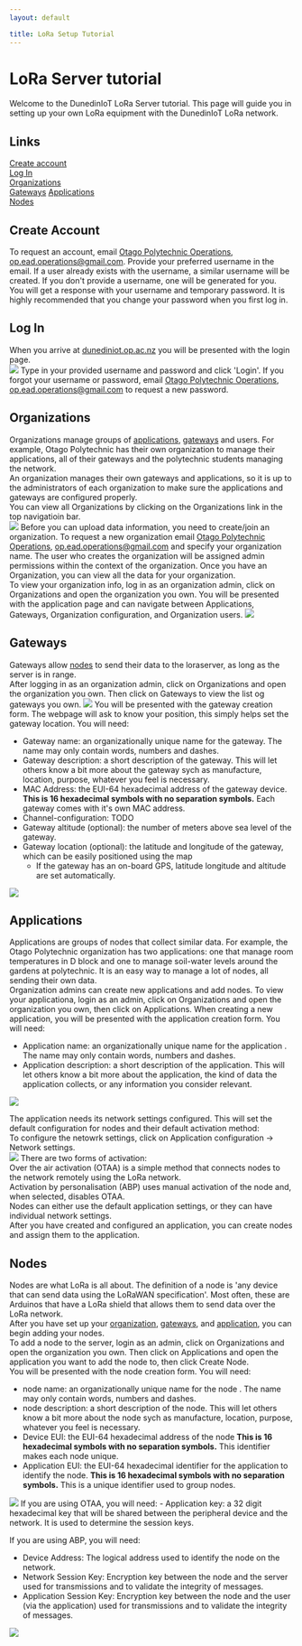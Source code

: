```yaml
---
layout: default

title: LoRa Setup Tutorial
---
```


# LoRa Server tutorial
Welcome to the DunedinIoT LoRa Server tutorial. This page will guide you in setting up your own LoRa equipment with the DunedinIoT LoRa network.  
## Links  
[Create account](#create-account)  
[Log In](#log-in)  
[Organizations](#organizations)  
[Gateways](#gateways)
[Applications](#applications)  
[Nodes](#nodes)  
## Create Account 
To request an account, email [Otago Polytechnic Operations](mailto:op.ead.operations@gmail.com?Subject=New%20User), op.ead.operations@gmail.com. Provide your preferred username in the email. If a user already exists with the username, a similar username will be created. If you don't provide a username, one will be generated for you.  
You will get a response with your username and temporary password. It is highly recommended that you change your password when you first log in.
## Log In 
When you arrive at [dunediniot.op.ac.nz](https://dunediniot.op.ac.nz:8080) you will be presented with the login page.  
<img src="loraserverTutorialImages/login.png">
Type in your provided username and password and click 'Login'. If you forgot your username or password, email [Otago Polytechnic Operations](mailto:op.ead.operations@gmail.com?Subject=Forgot%20Password), op.ead.operations@gmail.com to request a new password.  
## Organizations
Organizations manage groups of [applications](#applications), [gateways](#gateways) and users. For example, Otago Polytechnic has their own organization to manage their applications, all of their gateways and the polytechnic students managing the network.  
An organization manages their own gateways and applications, so it is up to the administrators of each organization to make sure the applications and gateways are configured properly.  
You can view all Organizations by clicking on the Organizations link in the top navigatioin bar.  
<img src="loraserverTutorialImages/organizations.png">
Before you can upload data information, you need to create/join an organization.  To request a new organization email [Otago Polytechnic Operations](mailto:op.ead.operations@gmail.com?Subject=New%20Organization), op.ead.operations@gmail.com and specify your organization name. The user who creates the organization will be assigned admin permissions within the context of the organization.
Once you have an Organization, you can view all the data for your organization.  
To view your organization info, log in as an organization admin, click on Organizations and open the organization you own. You will be presented with the application page and can navigate between Applications, Gateways, Organization configuration, and Organization users.
<img src="loraserverTutorialImages/organizationInformation.png">
## Gateways
Gateways allow [nodes](#nodes) to send their data to the loraserver, as long as the server is in range.  
After logging in as an organization admin, click on Organizations and open the organization you own. Then click on Gateways to view the list og gateways you own.
<img src="loraserverTutorialImages/gateways.png">
You will be presented with the gateway creation form. The webpage will ask to know your position, this simply helps set the gateway location. You will need:  
- Gateway name: an organizationally unique name for the gateway. The name may only contain words, numbers and dashes.
- Gateway description: a short description of the gateway. This will let others know a bit more about the gateway sych as manufacture, location, purpose, whatever you feel is necessary.
- MAC Address: the EUI-64 hexadecimal address of the gateway device. __This is 16 hexadecimal symbols with no separation symbols.__ Each gateway comes with it's own MAC address.
- Channel-configuration: TODO
- Gateway altitude (optional): the number of meters above sea level of the gateway.
- Gateway location (optional): the latitude and longitude of the gateway, which can be easily positioned using the map
    - If the gateway has an on-board GPS, latitude longitude and altitude are set automatically.
<img src="loraserverTutorialImages/newGateway.png">

## Applications
Applications are groups of nodes that collect similar data. For example, the Otago Polytechnic organization has two applications: one that manage room temperatures in D block and one to manage soil-water levels around the gardens at polytechnic. It is an easy way to manage a lot of nodes, all sending their own data.  
Organization admins can create new applications and add nodes. To view your applicationa, login as an admin, click on Organizations and open the organization you own, then click on Applications.
When creating a new application, you will be presented with the application creation form. You will need:  
- Application name: an organizationally unique name for the application . The name may only contain words, numbers and dashes.
- Application description: a short description of the application. This will let others know a bit more about the application, the kind of data the application collects, or any information you consider relevant.
<img src="loraserverTutorialImages/newApplication.png">

The application needs its network settings configured. This will set the default configuration for nodes and their default activation method:  
To configure the netowrk settings, click on Application configuration -> Network settings.  
<img src="loraserverTutorialImages/applicationNetworkSettings.png">
There are two forms of activation:  
Over the air activation (OTAA) is a simple method that connects nodes to the network remotely using the LoRa network.  
Activation by personalisation (ABP) uses manual activation of the node and, when selected, disables OTAA.  
Nodes can either use the default application settings, or they can have individual network settings.  
After you have created and configured an application, you can create nodes and assign them to the application.  

## Nodes
Nodes are what LoRa is all about. The definition of a node is 'any device that can send data using the LoRaWAN specification'. Most often, these are Arduinos that have a LoRa shield that allows them to send data over the LoRa network.  
After you have set up your [organization](#organizations), [gateways](#gateways), and [application](#applications), you can begin adding your nodes.  
To add a node to the server, login as an admin, click on Organizations and open the organization you own. Then click on Applications and open the application you want to add the node to, then click Create Node.  
You will be presented with the node creation form. You will need:  
- node name: an organizationally unique name for the node . The name may only contain words, numbers and dashes.
- node description: a short description of the node. This will let others know a bit more about the node sych as manufacture, location, purpose, whatever you feel is necessary.
- Device EUI: the EUI-64 hexadecimal address of the node __This is 16 hexadecimal symbols with no separation symbols.__ This identifier makes each node unique. 
- Application EUI: the EUI-64 hexadecimal identifier for the application to identify the node. __This is 16 hexadecimal symbols with no separation symbols.__ This is a unique identifier used to group nodes.
<img src="loraserverTutorialImages/nodes.png">
If you are using OTAA, you will need:
- Application key: a 32 digit hexadecimal key that will be shared between the peripheral device and the network. It is used to determine the session keys. 

If you are using ABP, you will need:
- Device Address: The logical address used to identify the node on the network.
- Network Session Key: Encryption key between the node and the server used for transmissions and to validate the integrity of messages.
- Application Session Key: Encryption key between the node and the user (via the application) used for transmissions and to validate the integrity of messages.
<img src="loraserverTutorialImages/newNode.png">